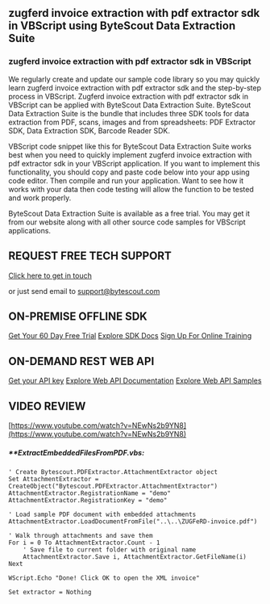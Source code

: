 ## zugferd invoice extraction with pdf extractor sdk in VBScript using ByteScout Data Extraction Suite

### zugferd invoice extraction with pdf extractor sdk in VBScript

We regularly create and update our sample code library so you may quickly learn zugferd invoice extraction with pdf extractor sdk and the step-by-step process in VBScript. Zugferd invoice extraction with pdf extractor sdk in VBScript can be applied with ByteScout Data Extraction Suite. ByteScout Data Extraction Suite is the bundle that includes three SDK tools for data extraction from PDF, scans, images and from spreadsheets: PDF Extractor SDK, Data Extraction SDK, Barcode Reader SDK.

VBScript code snippet like this for ByteScout Data Extraction Suite works best when you need to quickly implement zugferd invoice extraction with pdf extractor sdk in your VBScript application. If you want to implement this functionality, you should copy and paste code below into your app using code editor. Then compile and run your application. Want to see how it works with your data then code testing will allow the function to be tested and work properly.

ByteScout Data Extraction Suite is available as a free trial. You may get it from our website along with all other source code samples for VBScript applications.

## REQUEST FREE TECH SUPPORT

[Click here to get in touch](https://bytescout.zendesk.com/hc/en-us/requests/new?subject=ByteScout%20Data%20Extraction%20Suite%20Question)

or just send email to [support@bytescout.com](mailto:support@bytescout.com?subject=ByteScout%20Data%20Extraction%20Suite%20Question) 

## ON-PREMISE OFFLINE SDK 

[Get Your 60 Day Free Trial](https://bytescout.com/download/web-installer?utm_source=github-readme)
[Explore SDK Docs](https://bytescout.com/documentation/index.html?utm_source=github-readme)
[Sign Up For Online Training](https://academy.bytescout.com/)


## ON-DEMAND REST WEB API

[Get your API key](https://pdf.co/documentation/api?utm_source=github-readme)
[Explore Web API Documentation](https://pdf.co/documentation/api?utm_source=github-readme)
[Explore Web API Samples](https://github.com/bytescout/ByteScout-SDK-SourceCode/tree/master/PDF.co%20Web%20API)

## VIDEO REVIEW

[https://www.youtube.com/watch?v=NEwNs2b9YN8](https://www.youtube.com/watch?v=NEwNs2b9YN8)




<!-- code block begin -->

##### ****ExtractEmbeddedFilesFromPDF.vbs:**
    
```
' Create Bytescout.PDFExtractor.AttachmentExtractor object
Set AttachmentExtractor = CreateObject("Bytescout.PDFExtractor.AttachmentExtractor")
AttachmentExtractor.RegistrationName = "demo"
AttachmentExtractor.RegistrationKey = "demo"

' Load sample PDF document with embedded attachments
AttachmentExtractor.LoadDocumentFromFile("..\..\ZUGFeRD-invoice.pdf")

' Walk through attachments and save them
For i = 0 To AttachmentExtractor.Count - 1
    ' Save file to current folder with original name
    AttachmentExtractor.Save i, AttachmentExtractor.GetFileName(i) 
Next

WScript.Echo "Done! Click OK to open the XML invoice"

Set extractor = Nothing


```

<!-- code block end -->